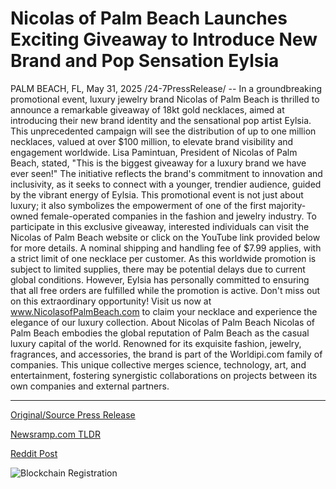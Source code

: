 # Nicolas of Palm Beach Launches Exciting Giveaway to Introduce New Brand and Pop Sensation Eylsia

PALM BEACH, FL, May 31, 2025 /24-7PressRelease/ -- In a groundbreaking promotional event, luxury jewelry brand Nicolas of Palm Beach is thrilled to announce a remarkable giveaway of 18kt gold necklaces, aimed at introducing their new brand identity and the sensational pop artist Eylsia. This unprecedented campaign will see the distribution of up to one million necklaces, valued at over $100 million, to elevate brand visibility and engagement worldwide.  Lisa Pamintuan, President of Nicolas of Palm Beach, stated, "This is the biggest giveaway for a luxury brand we have ever seen!" The initiative reflects the brand's commitment to innovation and inclusivity, as it seeks to connect with a younger, trendier audience, guided by the vibrant energy of Eylsia.  This promotional event is not just about luxury; it also symbolizes the empowerment of one of the first majority-owned female-operated companies in the fashion and jewelry industry. To participate in this exclusive giveaway, interested individuals can visit the Nicolas of Palm Beach website or click on the YouTube link provided below for more details. A nominal shipping and handling fee of $7.99 applies, with a strict limit of one necklace per customer.  As this worldwide promotion is subject to limited supplies, there may be potential delays due to current global conditions. However, Eylsia has personally committed to ensuring that all free orders are fulfilled while the promotion is active.  Don't miss out on this extraordinary opportunity! Visit us now at www.NicolasofPalmBeach.com to claim your necklace and experience the elegance of our luxury collection.  About Nicolas of Palm Beach  Nicolas of Palm Beach embodies the global reputation of Palm Beach as the casual luxury capital of the world. Renowned for its exquisite fashion, jewelry, fragrances, and accessories, the brand is part of the Worldipi.com family of companies. This unique collective merges science, technology, art, and entertainment, fostering synergistic collaborations on projects between its own companies and external partners. 

---

[Original/Source Press Release](https://www.24-7pressrelease.com/press-release/523337/nicolas-of-palm-beach-launches-exciting-giveaway-to-introduce-new-brand-and-pop-sensation-eylsia)
                    

[Newsramp.com TLDR](https://newsramp.com/curated-news/luxury-jewelry-brand-nicolas-of-palm-beach-announces-100-million-necklace-giveaway-with-pop-artist-eylsia/d5c0396ed6ea54e67687aaa1a3332ddb) 

 



[Reddit Post](https://www.reddit.com/r/MarketingNewsramp/comments/1kzr68u/luxury_jewelry_brand_nicolas_of_palm_beach/) 



![Blockchain Registration](https://cdn.newsramp.app/24-7PressRelease/qrcode/255/31/larkbpCH.webp)